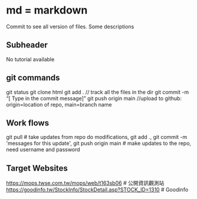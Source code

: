 # md = markdown

Commit to see all version of files.
Some descriptions

## Subheader
No tutorial available

## git commands
git status
git clone html
git add . // track all the files in the dir
git commit -m “[ Type in the commit message]”
git push origin main //upload to github: origin=location of repo, main=branch name

## Work flows
git pull # take updates from repo
do modifications, git add .,  git commit -m 'messages for this update',
git push origin main # make updates to the repo, need username and password

## Target Websites
https://mops.twse.com.tw/mops/web/t163sb06 # 公開資訊觀測站
https://goodinfo.tw/StockInfo/StockDetail.asp?STOCK_ID=1310 # Goodinfo


